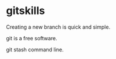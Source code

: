 # gitskills

Creating a new branch is quick and simple.

git is a free software.

git  stash command line.
